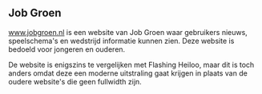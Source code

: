 ## Job Groen
www.jobgroen.nl is een website van Job Groen waar gebruikers nieuws, speelschema's en wedstrijd informatie kunnen zien. Deze website is bedoeld voor jongeren en ouderen.

De website is enigszins te vergelijken met Flashing Heiloo, maar dit is toch anders omdat deze een moderne uitstraling gaat krijgen in plaats van de oudere website's die geen fullwidth zijn.
